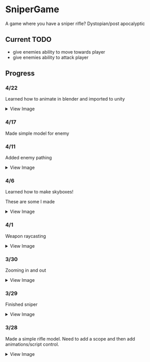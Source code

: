 # SniperGame

A game where you have a sniper rifle? Dystopian/post apocalyptic

## Current TODO

- give enemies ability to move towards player
- give enemies ability to attack player

## Progress


### 4/22
Learned how to animate in blender and imported to unity

<details><summary>View Image</summary>

![Animation](Assets/Resources/Images/animation.gif "animation")
</details>

### 4/17
Made simple model for enemy

### 4/11
Added enemy pathing

<details><summary>View Image</summary>

![Pathing](Assets/Resources/Images/pathing.gif "pathing")
</details>

### 4/6
Learned how to make skyboxes!

These are some I made

<details><summary>View Image</summary>

![Skybox](Assets/Resources/Images/skyboxes.png "skybox")
</details>

### 4/1 
Weapon raycasting

<details><summary>View Image</summary>

![Fire](Assets/Resources/Images/fire.gif "fire")
</details>

### 3/30
Zooming in and out

<details><summary>View Image</summary>

![Zoom](Assets/Resources/Images/zoom.gif "zoom")
</details>

### 3/29
Finished sniper

<details><summary>View Image</summary>

![Sniper](Assets/Resources/Images/sniperFinished.PNG "sniper")
</details>

### 3/28
Made a simple rifle model. Need to add a scope and then add animations/script control.

<details><summary>View Image</summary>

![Sniper](Assets/Resources/Images/sniper.PNG "sniper")
</details>
